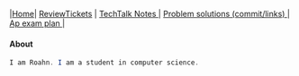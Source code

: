 |[Home](.)| [ReviewTickets](reviewtickets) | [TechTalk Notes ](techtalknotes)| [Problem solutions (commit/links) ](problemsolutions)| [Ap exam plan ](testprepplan)|
#### About
```java 
I am Roahn. I am a student in computer science.  
```
